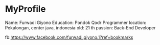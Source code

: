 # MyProfile

Name: Furwadi Giyono
Education: Pondok Qodr Programmer
location: Pekalongan, center java, indonesia
old: 21 th
passion: Back-End Developer

fb:https://www.facebook.com/furwadi.giyono.1?ref=bookmarks


